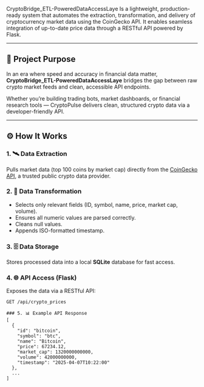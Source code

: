 CryptoBridge_ETL-PoweredDataAccessLaye Is a lightweight, production-ready system that automates the extraction, transformation, and delivery of cryptocurrency market data using the CoinGecko API. It enables seamless integration of up-to-date price data through a RESTful API powered by Flask.

---

## 🧠 Project Purpose

In an era where speed and accuracy in financial data matter, **CryptoBridge_ETL-PoweredDataAccessLaye** bridges the gap between raw crypto market feeds and clean, accessible API endpoints.

Whether you’re building trading bots, market dashboards, or financial research tools — CryptoPulse delivers clean, structured crypto data via a developer-friendly API.

---

## ⚙️ How It Works

### 1. 🛰️ Data Extraction
Pulls market data (top 100 coins by market cap) directly from the [CoinGecko API](https://www.coingecko.com/en/api), a trusted public crypto data provider.

### 2. 🧼 Data Transformation
- Selects only relevant fields (ID, symbol, name, price, market cap, volume).
- Ensures all numeric values are parsed correctly.
- Cleans null values.
- Appends ISO-formatted timestamp.

### 3. 🗄️ Data Storage
Stores processed data into a local **SQLite** database for fast access.

### 4. 🌐 API Access (Flask)
Exposes the data via a RESTful API:
```http
GET /api/crypto_prices

### 5. 📊 Example API Response
[
  {
    "id": "bitcoin",
    "symbol": "btc",
    "name": "Bitcoin",
    "price": 67234.12,
    "market_cap": 1320000000000,
    "volume": 42000000000,
    "timestamp": "2025-04-07T10:22:00"
  },
  ...
]

